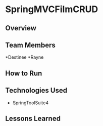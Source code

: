 # SpringMVCFilmCRUD

## Overview

## Team Members
*Destinee
*Rayne

## How to Run

## Technologies Used
* SpringToolSuite4

## Lessons Learned